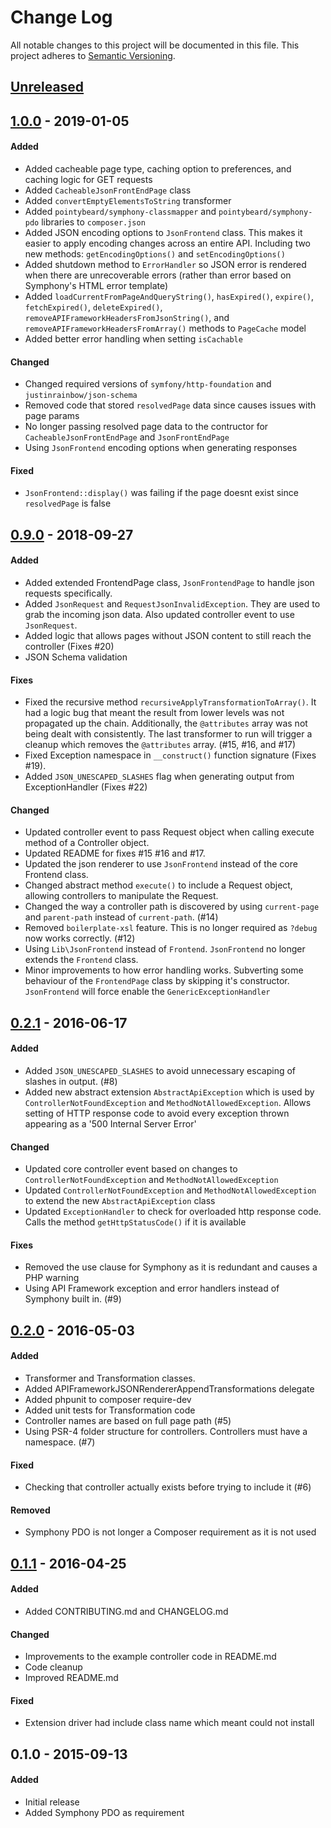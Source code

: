 # Change Log
All notable changes to this project will be documented in this file.
This project adheres to [Semantic Versioning](http://semver.org/).

## [Unreleased]

## [1.0.0] - 2019-01-05
#### Added
- Added cacheable page type, caching option to preferences, and caching logic for GET requests
- Added `CacheableJsonFrontEndPage` class
- Added `convertEmptyElementsToString` transformer
- Added `pointybeard/symphony-classmapper` and `pointybeard/symphony-pdo` libraries to `composer.json`
- Added JSON encoding options to `JsonFrontend` class. This makes it easier to apply encoding changes across an entire API. Including two new methods: `getEncodingOptions()` and `setEncodingOptions()`
- Added shutdown method to `ErrorHandler` so JSON error is rendered when there are unrecoverable errors (rather than error based on Symphony's HTML error template)
- Added `loadCurrentFromPageAndQueryString()`, `hasExpired()`, `expire()`, `fetchExpired()`, `deleteExpired()`, `removeAPIFrameworkHeadersFromJsonString()`, and `removeAPIFrameworkHeadersFromArray()` methods to `PageCache` model
- Added better error handling when setting `isCachable`

#### Changed
- Changed required versions of `symfony/http-foundation` and `justinrainbow/json-schema`
- Removed code that stored `resolvedPage` data since causes issues with page params
- No longer passing resolved page data to the contructor for `CacheableJsonFrontEndPage` and `JsonFrontEndPage`
- Using `JsonFrontend` encoding options when generating responses

#### Fixed
- `JsonFrontend::display()` was failing if the page doesnt exist since `resolvedPage` is false

## [0.9.0] - 2018-09-27
#### Added
* Added extended FrontendPage class, `JsonFrontendPage` to handle json requests specifically.
* Added `JsonRequest` and `RequestJsonInvalidException`. They are used to grab the incoming json data. Also updated controller event to use `JsonRequest`.
* Added logic that allows pages without JSON content to still reach the controller (Fixes #20)
* JSON Schema validation

#### Fixes
* Fixed the recursive method `recursiveApplyTransformationToArray()`. It had a logic bug that meant the result from lower levels was not propagated up the chain. Additionally, the `@attributes` array was not being dealt with consistently. The last transformer to run will trigger a cleanup which removes the `@attributes` array. (#15, #16, and #17)
* Fixed Exception namespace in `__construct()` function signature (Fixes #19).
* Added `JSON_UNESCAPED_SLASHES` flag when generating output from ExceptionHandler (Fixes #22)

#### Changed
* Updated controller event to pass Request object when calling execute method of a Controller object.
* Updated README for fixes #15 #16 and #17.
* Updated the json renderer to use `JsonFrontend` instead of the core Frontend class.
* Changed abstract method `execute()` to include a Request object, allowing controllers to manipulate the Request.
* Changed the way a controller path is discovered by using `current-page` and `parent-path` instead of `current-path`. (#14)
* Removed `boilerplate-xsl` feature. This is no longer required as `?debug` now works correctly. (#12)
* Using `Lib\JsonFrontend` instead of `Frontend`. `JsonFrontend` no longer extends the `Frontend` class.
* Minor improvements to how error handling works. Subverting some behaviour of the `FrontendPage` class by skipping it's constructor. `JsonFrontend` will force enable the `GenericExceptionHandler`

## [0.2.1] - 2016-06-17
#### Added
- Added `JSON_UNESCAPED_SLASHES` to avoid unnecessary escaping of slashes in output. (#8)
- Added new abstract extension `AbstractApiException` which is used by `ControllerNotFoundException` and `MethodNotAllowedException`. Allows setting of HTTP response code to avoid every exception thrown appearing as a '500 Internal Server Error'

#### Changed
- Updated core controller event based on changes to `ControllerNotFoundException` and `MethodNotAllowedException`
- Updated `ControllerNotFoundException` and `MethodNotAllowedException` to extend the new `AbstractApiException` class
- Updated `ExceptionHandler` to check for overloaded http response code. Calls the method `getHttpStatusCode()` if it is available

#### Fixes
- Removed the use clause for Symphony as it is redundant and causes a PHP warning
- Using API Framework exception and error handlers instead of Symphony built in. (#9)

## [0.2.0] - 2016-05-03
#### Added
- Transformer and Transformation classes.
- Added APIFrameworkJSONRendererAppendTransformations delegate
- Added phpunit to composer require-dev
- Added unit tests for Transformation code
- Controller names are based on full page path (#5)
- Using PSR-4 folder structure for controllers. Controllers must have a namespace. (#7)

#### Fixed
- Checking that controller actually exists before trying to include it (#6)

#### Removed
- Symphony PDO is not longer a Composer requirement as it is not used

## [0.1.1] - 2016-04-25
#### Added
- Added CONTRIBUTING.md and CHANGELOG.md

#### Changed
- Improvements to the example controller code in README.md
- Code cleanup
- Improved README.md

#### Fixed
- Extension driver had include class name which meant could not install

## 0.1.0 - 2015-09-13
#### Added
- Initial release
- Added Symphony PDO as requirement

[Unreleased]: https://github.com/pointybeard/api_framework/compare/v1.0.0...integration
[1.0.0]: https://github.com/pointybeard/api_framework/compare/v0.9.0...v1.0.0
[0.9.0]: https://github.com/pointybeard/api_framework/compare/v0.2.1...v0.9.0
[0.2.1]: https://github.com/pointybeard/api_framework/compare/v0.2.0...v0.2.1
[0.2.0]: https://github.com/pointybeard/api_framework/compare/v0.1.1...v0.2.0
[0.1.1]: https://github.com/pointybeard/api_framework/compare/v0.1.0...v0.1.1
